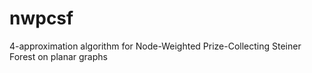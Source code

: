 nwpcsf
======

4-approximation algorithm for Node-Weighted Prize-Collecting Steiner Forest on planar graphs
